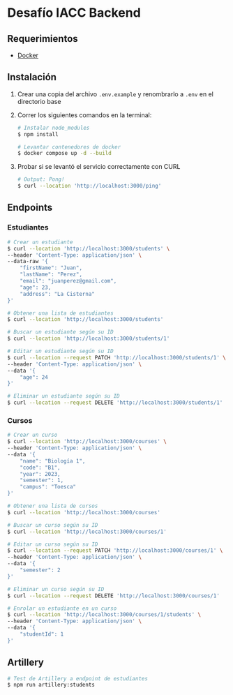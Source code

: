 # Desafío IACC Backend

## Requerimientos

- [Docker](https://www.docker.com/products/docker-desktop/)

## Instalación

1. Crear una copia del archivo `.env.example` y renombrarlo a `.env` en el directorio base

2. Correr los siguientes comandos en la terminal:

    ```bash
    # Instalar node_modules
    $ npm install

    # Levantar contenedores de docker
    $ docker compose up -d --build
    ```

3. Probar si se levantó el servicio correctamente con CURL

    ```bash
    # Output: Pong!
    $ curl --location 'http://localhost:3000/ping'
    ```

## Endpoints

### Estudiantes

```bash
# Crear un estudiante
$ curl --location 'http://localhost:3000/students' \
--header 'Content-Type: application/json' \
--data-raw '{
    "firstName": "Juan",
    "lastName": "Perez",
    "email": "juanperez@gmail.com",
    "age": 23,
    "address": "La Cisterna"
}'

# Obtener una lista de estudiantes
$ curl --location 'http://localhost:3000/students'

# Buscar un estudiante según su ID
$ curl --location 'http://localhost:3000/students/1'

# Editar un estudiante según su ID
$ curl --location --request PATCH 'http://localhost:3000/students/1' \
--header 'Content-Type: application/json' \
--data '{
    "age": 24
}'

# Eliminar un estudiante según su ID
$ curl --location --request DELETE 'http://localhost:3000/students/1'
```

### Cursos

```bash
# Crear un curso
$ curl --location 'http://localhost:3000/courses' \
--header 'Content-Type: application/json' \
--data '{
    "name": "Biología 1",
    "code": "B1",
    "year": 2023,
    "semester": 1,
    "campus": "Toesca"
}'

# Obtener una lista de cursos
$ curl --location 'http://localhost:3000/courses'

# Buscar un curso según su ID
$ curl --location 'http://localhost:3000/courses/1'

# Editar un curso según su ID
$ curl --location --request PATCH 'http://localhost:3000/courses/1' \
--header 'Content-Type: application/json' \
--data '{
    "semester": 2
}'

# Eliminar un curso según su ID
$ curl --location --request DELETE 'http://localhost:3000/courses/1'

# Enrolar un estudiante en un curso
$ curl --location 'http://localhost:3000/courses/1/students' \
--header 'Content-Type: application/json' \
--data '{
    "studentId": 1
}'
```

## Artillery

```bash
# Test de Artillery a endpoint de estudiantes
$ npm run artillery:students
```
